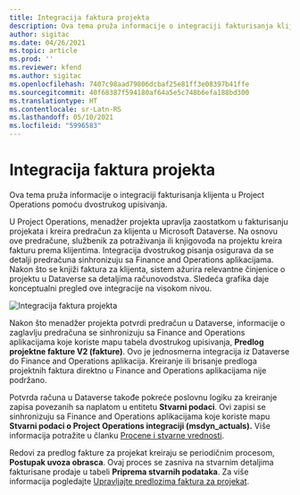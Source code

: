```yaml
---
title: Integracija faktura projekta
description: Ova tema pruža informacije o integraciji fakturisanja klijenta u Project Operations pomoću dvostrukog upisivanja.
author: sigitac
ms.date: 04/26/2021
ms.topic: article
ms.prod: ''
ms.reviewer: kfend
ms.author: sigitac
ms.openlocfilehash: 7407c98aad79806dcbaf25e81ff3e08397b41ffe
ms.sourcegitcommit: 40f68387f594180af64a5e5c748b6efa188bd300
ms.translationtype: HT
ms.contentlocale: sr-Latn-RS
ms.lasthandoff: 05/10/2021
ms.locfileid: "5996583"
---
```

# <a name="project-invoice-integration"></a>Integracija faktura projekta

Ova tema pruža informacije o integraciji fakturisanja klijenta u Project Operations pomoću dvostrukog upisivanja.

U Project Operations, menadžer projekta upravlja zaostatkom u fakturisanju projekata i kreira predračun za klijenta u Microsoft Dataverse. Na osnovu ove predračune, službenik za potraživanja ili knjigovođa na projektu kreira fakturu prema klijentima. Integracija dvostrukog pisanja osigurava da se detalji predračuna sinhronizuju sa Finance and Operations aplikacijama. Nakon što se knjiži faktura za klijenta, sistem ažurira relevantne činjenice o projektu u Dataverse sa detaljima računovodstva. Sledeća grafika daje konceptualni pregled ove integracije na visokom nivou.

   ![Integracija faktura projekta](./media/DW5Invoicing.png)

Nakon što menadžer projekta potvrdi predračun u Dataverse, informacije o zaglavlju predračuna se sinhronizuju sa Finance and Operations aplikacijama koje koriste mapu tabela dvostrukog upisivanja, **Predlog projektne fakture V2 (fakture)**. Ovo je jednosmerna integracija iz Dataverse do Finance and Operations aplikacija. Kreiranje ili brisanje predloga projektnih faktura direktno u Finance and Operations aplikacijama nije podržano.

Potvrda računa u Dataverse takođe pokreće poslovnu logiku za kreiranje zapisa povezanih sa naplatom u entitetu **Stvarni podaci**. Ovi zapisi se sinhronizuju sa Finance and Operations aplikacijama koje koriste mapu **Stvarni podaci o Project Operations integraciji (msdyn\_actuals).** Više informacija potražite u članku [Procene i stvarne vrednosti](resource-dual-write-estimates-actuals.md). 

Redovi za predlog fakture za projekat kreiraju se periodičnim procesom, **Postupak uvoza obrasca**. Ovaj proces se zasniva na stvarnim detaljima fakturisane prodaje u tabeli **Priprema stvarnih podataka**. Za više informacija pogledajte [Upravljajte predlozima faktura za projekat](../invoicing/format-update-project-invoice-proposals.md#create-project-invoice-proposals). 
